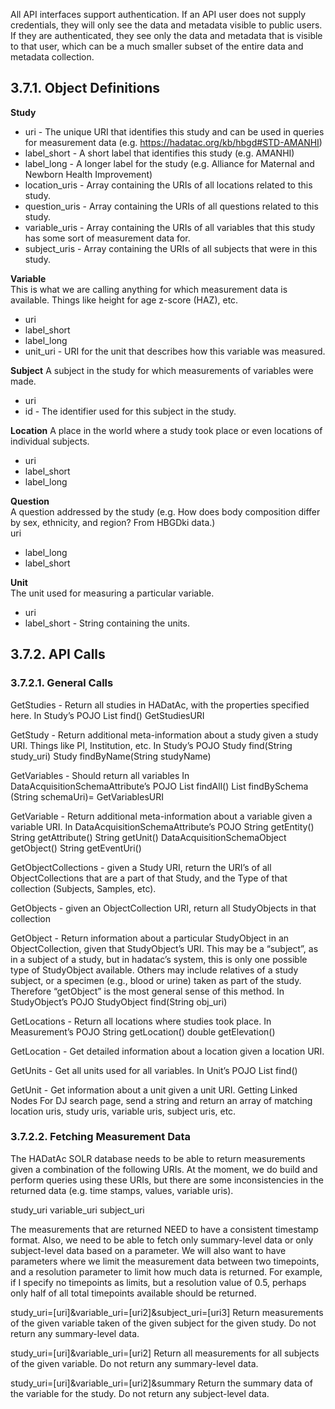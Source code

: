 All API interfaces support authentication. If an API user does not supply credentials, they will only see the data and metadata visible to public users. If they are authenticated, they see only the data and metadata that is visible to that user, which can be a much smaller subset of the entire data and metadata collection.

## 3.7.1. Object Definitions

**Study**  
- uri - The unique URI that identifies this study and can be used in queries for measurement data (e.g. https://hadatac.org/kb/hbgd#STD-AMANHI)  
- label_short - A short label that identifies this study (e.g. AMANHI)  
- label_long - A longer label for the study (e.g. Alliance for Maternal and Newborn Health Improvement)  
- location_uris - Array containing the URIs of all locations related to this study.  
- question_uris - Array containing the URIs of all questions related to this study.  
- variable_uris - Array containing the URIs of all variables that this study has some sort of measurement data for.  
- subject_uris - Array containing the URIs of all subjects that were in this study.  

**Variable**   
This is what we are calling anything for which measurement data is available. Things like height for age z-score (HAZ), etc.
- uri  
- label_short  
- label_long  
- unit_uri - URI for the unit that describes how this variable was measured.  

**Subject**
A subject in the study for which measurements of variables were made.  
- uri  
- id - The identifier used for this subject in the study.  

**Location** 
A place in the world where a study took place or even locations of individual subjects.  
- uri  
- label_short  
- label_long  

**Question**  
A question addressed by the study (e.g. How does body composition differ by sex, ethnicity, and region? From HBGDki data.)  
uri  
- label_long  
- label_short  

**Unit**  
The unit used for measuring a particular variable.  
- uri   
- label_short - String containing the units.  

## 3.7.2. API Calls

### 3.7.2.1. General Calls

GetStudies - Return all studies in HADatAc, with the properties specified here.
In Study’s POJO
List<Study> find()
GetStudiesURI

GetStudy - Return additional meta-information about a study given a study URI. Things like PI, Institution, etc.
In Study’s POJO
Study find(String study_uri)
Study findByName(String studyName)

GetVariables - Should return all variables
In DataAcquisitionSchemaAttribute’s POJO
List<DataAcquisitionSchema> findAll()
List<DataAcquisitionSchemaAttribute> findBySchema (String schemaUri)=
GetVariablesURI

GetVariable - Return additional meta-information about a variable given a variable URI.
In DataAcquisitionSchemaAttribute’s POJO
String getEntity()
String getAttribute()
String getUnit()
DataAcquisitionSchemaObject getObject()
String getEventUri()

GetObjectCollections - given a Study URI, return the URI’s of all ObjectCollections that are a part of that Study, and the Type of that collection (Subjects, Samples, etc).

GetObjects - given an ObjectCollection URI, return all StudyObjects in that collection

GetObject - Return information about a particular StudyObject in an ObjectCollection, given that StudyObject’s URI. This may be a “subject”, as in a subject of a study, but in hadatac’s system, this is only one possible type of StudyObject available. Others may include relatives of a study subject, or a specimen (e.g., blood or urine) taken as part of the study. Therefore “getObject” is the most general sense of this method.
In StudyObject’s POJO
StudyObject find(String obj_uri)

GetLocations - Return all locations where studies took place.
In Measurement’s POJO
String getLocation()
double getElevation()

GetLocation - Get detailed information about a location given a location URI.

GetUnits - Get all units used for all variables.
In Unit’s POJO
List<Unit> find()

GetUnit - Get information about a unit given a unit URI.
Getting Linked Nodes
For DJ search page, send a string and return an array of matching location uris, study uris, variable uris, subject uris, etc.

### 3.7.2.2. Fetching Measurement Data

The HADatAc SOLR database needs to be able to return measurements given a combination of the following URIs. At the moment, we do build and perform queries using these URIs, but there are some inconsistencies in the returned data (e.g. time stamps, values, variable uris).

study_uri
variable_uri
subject_uri

The measurements that are returned NEED to have a consistent timestamp format. Also, we need to be able to fetch only summary-level data or only subject-level data based on a parameter. We will also want to have parameters where we limit the measurement data between two timepoints, and a resolution parameter to limit how much data is returned. For example, if I specify no timepoints as limits, but a resolution value of 0.5, perhaps only half of all total timepoints available should be returned.

study_uri=[uri]&variable_uri=[uri2]&subject_uri=[uri3]
Return measurements of the given variable taken of the given subject for the given study. Do not return any summary-level data.

study_uri=[uri]&variable_uri=[uri2]
Return all measurements for all subjects of the given variable. Do not return any summary-level data.

study_uri=[uri]&variable_uri=[uri2]&summary
Return the summary data of the variable for the study. Do not return any subject-level data.
